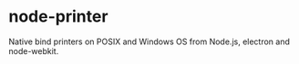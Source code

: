 node-printer
============
Native bind printers on POSIX and Windows OS from Node.js, electron and node-webkit.
